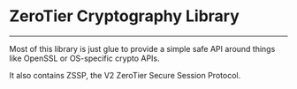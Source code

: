 # ZeroTier Cryptography Library

------

Most of this library is just glue to provide a simple safe API around things like OpenSSL or OS-specific crypto APIs.

It also contains ZSSP, the V2 ZeroTier Secure Session Protocol.
